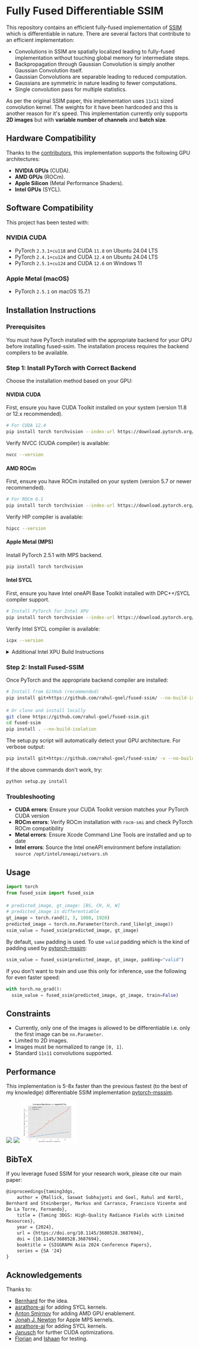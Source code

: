# Fully Fused Differentiable SSIM

This repository contains an efficient fully-fused implementation of [SSIM](https://en.wikipedia.org/wiki/Structural_similarity_index_measure) which is differentiable in nature. There are several factors that contribute to an efficient implementation:
- Convolutions in SSIM are spatially localized leading to fully-fused implementation without touching global memory for intermediate steps.
- Backpropagation through Gaussian Convolution is simply another Gaussian Convolution itself.
- Gaussian Convolutions are separable leading to reduced computation.
- Gaussians are symmetric in nature leading to fewer computations.
- Single convolution pass for multiple statistics.

As per the original SSIM paper, this implementation uses `11x11` sized convolution kernel. The weights for it have been hardcoded and this is another reason for it's speed. This implementation currently only supports **2D images** but with **variable number of channels** and **batch size**.

## Hardware Compatibility

Thanks to the [contributors](#acknowledgements), this implementation supports the following GPU architectures:

- **NVIDIA GPUs** (CUDA).
- **AMD GPUs** (ROCm).
- **Apple Silicon** (Metal Performance Shaders).
- **Intel GPUs** (SYCL).

## Software Compatibility

This project has been tested with:

### NVIDIA CUDA
- PyTorch `2.3.1+cu118` and CUDA `11.8` on Ubuntu 24.04 LTS
- PyTorch `2.4.1+cu124` and CUDA `12.4` on Ubuntu 24.04 LTS
- PyTorch `2.5.1+cu124` and CUDA `12.6` on Windows 11

### Apple Metal (macOS)
- PyTorch `2.5.1` on macOS 15.7.1

## Installation Instructions

### Prerequisites

You must have PyTorch installed with the appropriate backend for your GPU before installing fused-ssim. The installation process requires the backend compilers to be available.

### Step 1: Install PyTorch with Correct Backend

Choose the installation method based on your GPU:

#### NVIDIA CUDA

First, ensure you have CUDA Toolkit installed on your system (version 11.8 or 12.x recommended).

```bash
# For CUDA 12.4
pip install torch torchvision --index-url https://download.pytorch.org/whl/cu124
```

Verify NVCC (CUDA compiler) is available:
```bash
nvcc --version
```

#### AMD ROCm

First, ensure you have ROCm installed on your system (version 5.7 or newer recommended).

```bash
# For ROCm 6.1
pip install torch torchvision --index-url https://download.pytorch.org/whl/rocm6.1
```

Verify HIP compiler is available:
```bash
hipcc --version
```

#### Apple Metal (MPS)

Install PyTorch 2.5.1 with MPS backend.

```bash
pip install torch torchvision
```

#### Intel SYCL

First, ensure you have Intel oneAPI Base Toolkit installed with DPC++/SYCL compiler support.

```bash
# Install PyTorch for Intel XPU
pip install torch torchvision --index-url https://download.pytorch.org/whl/xpu
```

Verify Intel SYCL compiler is available:
```bash
icpx --version
```

<details>
<summary>Additional Intel XPU Build Instructions</summary>

**Important:** The OneAPI version must match the version used by your PyTorch XPU installation (e.g., both should be 2025.0.*).

**Linux Build:**

Setup the OneAPI environment:
```bash
source /opt/intel/oneapi/setvars.sh
```

Install fused-ssim:
```bash
git clone https://github.com/rahul-goel/fused-ssim.git
cd fused-ssim
pip install --no-build-isolation .
```

To build a distributable wheel:
```bash
python -m build --no-isolation --wheel
```

**Windows Build:**

Setup the environment with MSBuild tools and OneAPI:
```bash
cmd /k "C:\Program Files (x86)\Microsoft Visual Studio\2022\BuildTools\VC\Auxiliary\Build\vcvars64.bat"
powershell
cmd /k "C:\Program Files (x86)\Intel\oneAPI\setvars.bat"
powershell
```

Then follow the Linux build instructions above.

**Note:** The `--no-build-isolation` flag is necessary for fused-ssim to find and link to PyTorch libraries.
</details>

### Step 2: Install Fused-SSIM

Once PyTorch and the appropriate backend compiler are installed:

```bash
# Install from GitHub (recommended)
pip install git+https://github.com/rahul-goel/fused-ssim/ --no-build-isolation

# Or clone and install locally
git clone https://github.com/rahul-goel/fused-ssim.git
cd fused-ssim
pip install . --no-build-isolation
```

The setup.py script will automatically detect your GPU architecture. For verbose output:

```bash
pip install git+https://github.com/rahul-goel/fused-ssim/ -v --no-build-isolation
```

If the above commands don't work, try:

```bash
python setup.py install
```

### Troubleshooting

- **CUDA errors**: Ensure your CUDA Toolkit version matches your PyTorch CUDA version
- **ROCm errors**: Verify ROCm installation with `rocm-smi` and check PyTorch ROCm compatibility
- **Metal errors**: Ensure Xcode Command Line Tools are installed and up to date
- **Intel errors**: Source the Intel oneAPI environment before installation: `source /opt/intel/oneapi/setvars.sh`

## Usage
```python
import torch
from fused_ssim import fused_ssim

# predicted_image, gt_image: [BS, CH, H, W]
# predicted_image is differentiable
gt_image = torch.rand(2, 3, 1080, 1920)
predicted_image = torch.nn.Parameter(torch.rand_like(gt_image))
ssim_value = fused_ssim(predicted_image, gt_image)
```

By default, `same` padding is used. To use `valid` padding which is the kind of padding used by [pytorch-mssim](https://github.com/VainF/pytorch-msssim):
```python
ssim_value = fused_ssim(predicted_image, gt_image, padding="valid")
```

If you don't want to train and use this only for inference, use the following for even faster speed:
```python
with torch.no_grad():
  ssim_value = fused_ssim(predicted_image, gt_image, train=False)
```

## Constraints
- Currently, only one of the images is allowed to be differentiable i.e. only the first image can be `nn.Parameter`.
- Limited to 2D images.
- Images must be normalized to range `[0, 1]`.
- Standard `11x11` convolutions supported.

## Performance
This implementation is 5-8x faster than the previous fastest (to the best of my knowledge) differentiable SSIM implementation [pytorch-msssim](https://github.com/VainF/pytorch-msssim).

<img src="./images/training_time_4090.png" width="30%"> <img src="./images/inference_time_4090.png" width="30%"> <img src="./images/inference_time_m1_pro.png" width="30%">

## BibTeX
If you leverage fused SSIM for your research work, please cite our main paper:
```
@inproceedings{taming3dgs,
    author = {Mallick, Saswat Subhajyoti and Goel, Rahul and Kerbl, Bernhard and Steinberger, Markus and Carrasco, Francisco Vicente and De La Torre, Fernando},
    title = {Taming 3DGS: High-Quality Radiance Fields with Limited Resources},
    year = {2024},
    url = {https://doi.org/10.1145/3680528.3687694},
    doi = {10.1145/3680528.3687694},
    booktitle = {SIGGRAPH Asia 2024 Conference Papers},
    series = {SA '24}
}
```

## Acknowledgements
Thanks to:
- [Bernhard](https://snosixtyboo.github.io) for the idea.
- [asrathore-ai](https://github.com/asrathore-ai) for adding SYCL kernels.
- [Anton Smirnov](https://pxl-th.github.io/) for adding AMD GPU enablement.
- [Jonah J. Newton](https://jonahnewton.com.au/) for Apple MPS kernels.
- [asrathore-ai](https://github.com/asrathore-ai) for adding SYCL kernels.
- [Janusch](https://github.com/MrNeRF) for further CUDA optimizations.
- [Florian](https://fhahlbohm.github.io/) and [Ishaan](https://ishaanshah.xyz) for testing.
